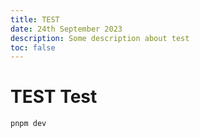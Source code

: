 ```yaml
---
title: TEST
date: 24th September 2023
description: Some description about test
toc: false
---
```


# TEST Test

```js
pnpm dev
```
